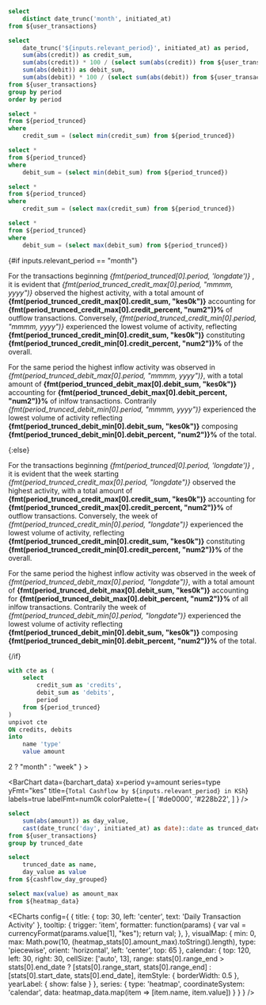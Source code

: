 ```sql distinct_months
select
    distinct date_trunc('month', initiated_at)
from ${user_transactions}
```


```sql period_trunced
select
    date_trunc('${inputs.relevant_period}', initiated_at) as period,
    sum(abs(credit)) as credit_sum,
    sum(abs(credit)) * 100 / (select sum(abs(credit)) from ${user_transactions}) as credit_percent,
    sum(abs(debit)) as debit_sum,
    sum(abs(debit)) * 100 / (select sum(abs(debit)) from ${user_transactions}) as debit_percent
from ${user_transactions}
group by period
order by period
```

```sql period_trunced_credit_min
select *
from ${period_trunced}
where
    credit_sum = (select min(credit_sum) from ${period_trunced})
```
```sql period_trunced_debit_min
select *
from ${period_trunced}
where
    debit_sum = (select min(debit_sum) from ${period_trunced})
```
```sql period_trunced_credit_max
select *
from ${period_trunced}
where
    credit_sum = (select max(credit_sum) from ${period_trunced})
```
```sql period_trunced_debit_max
select *
from ${period_trunced}
where
    debit_sum = (select max(debit_sum) from ${period_trunced})
```

{#if inputs.relevant_period == "month"}

For the transactions beginning _{fmt(period_trunced[0].period, 'longdate')}_
, it is evident that _{fmt(period_trunced_credit_max[0].period, "mmmm, yyyy")}_ observed
the highest activity, with a total amount of **{fmt(period_trunced_credit_max[0].credit_sum, "kes0k")}** accounting
for **{fmt(period_trunced_credit_max[0].credit_percent, "num2")}%** of outflow transactions. Conversely,
_{fmt(period_trunced_credit_min[0].period, "mmmm, yyyy")}_ experienced the lowest volume of activity,
reflecting **{fmt(period_trunced_credit_min[0].credit_sum, "kes0k")}** constituting
**{fmt(period_trunced_credit_min[0].credit_percent, "num2")}%** of the overall.


For the same period the highest inflow activity was observed in _{fmt(period_trunced_debit_max[0].period, "mmmm, yyyy")}_,
with a total amount of **{fmt(period_trunced_debit_max[0].debit_sum, "kes0k")}**
accounting for **{fmt(period_trunced_debit_max[0].debit_percent, "num2")}%** of
inlfow transactions. Contrarily _{fmt(period_trunced_debit_min[0].period, "mmmm, yyyy")}_ experienced the lowest
volume of activity reflecting **{fmt(period_trunced_debit_min[0].debit_sum, "kes0k")}** composing
**{fmt(period_trunced_debit_min[0].debit_percent, "num2")}%** of the total.

{:else}

For the transactions beginning _{fmt(period_trunced[0].period, 'longdate')}_
, it is evident that the week starting _{fmt(period_trunced_credit_max[0].period, "longdate")}_ observed
the highest activity, with a total amount of **{fmt(period_trunced_credit_max[0].credit_sum, "kes0k")}** accounting
for **{fmt(period_trunced_credit_max[0].credit_percent, "num2")}%** of outflow transactions. Conversely, the week of
_{fmt(period_trunced_credit_min[0].period, "longdate")}_ experienced the lowest volume of activity,
reflecting **{fmt(period_trunced_credit_min[0].credit_sum, "kes0k")}** constituting
**{fmt(period_trunced_credit_min[0].credit_percent, "num2")}%** of the overall.


For the same period the highest inflow activity was observed in the week of _{fmt(period_trunced_debit_max[0].period, "longdate")}_,
with a total amount of **{fmt(period_trunced_debit_max[0].debit_sum, "kes0k")}**
accounting for **{fmt(period_trunced_debit_max[0].debit_percent, "num2")}%** of all
inlfow transactions. Contrarily the week of _{fmt(period_trunced_debit_min[0].period, "longdate")}_ experienced the lowest
volume of activity reflecting **{fmt(period_trunced_debit_min[0].debit_sum, "kes0k")}** composing
**{fmt(period_trunced_debit_min[0].debit_percent, "num2")}%** of the total.

{/if}


```sql barchart_data
with cte as (
    select
        credit_sum as 'credits',
        debit_sum as 'debits',
        period
    from ${period_trunced}
)
unpivot cte
ON credits, debits
into
    name 'type'
    value amount

```

<Dropdown name=relevant_period defaultValue={ distinct_months.length > 2 ? "month" : "week" } >
    <DropdownOption value="month" valueLabel="Monthly"/>
    <DropdownOption value="week" valueLabel="Weekly" />
</Dropdown>


<BarChart
    data={barchart_data}
    x=period
    y=amount
    series=type
    yFmt="kes"
    title={`Total Cashflow by ${inputs.relevant_period} in KSh`}
    labels=true
    labelFmt=num0k
    colorPalette={
        [
        '#de0000',
        '#228b22',
        ]
    }
/>


```sql cashflow_day_grouped
select
    sum(abs(amount)) as day_value,
    cast(date_trunc('day', initiated_at) as date)::date as trunced_date
from ${user_transactions}
group by trunced_date
```

```sql heatmap_data
select
    trunced_date as name,
    day_value as value
from ${cashflow_day_grouped}
```

```sql heatmap_stats
select max(value) as amount_max
from ${heatmap_data}
```


<ECharts config={
{
  title: {
    top: 30,
    left: 'center',
    text: 'Daily Transaction Activity'
  },
  tooltip: {
    trigger: 'item',
    formatter: function(params) {
        var val = currencyFormat(params.value[1], "kes");
        return val;
    },
  },
  visualMap: {
    min: 0,
    max: Math.pow(10, (heatmap_stats[0].amount_max).toString().length),
    type: 'piecewise',
    orient: 'horizontal',
    left: 'center',
    top: 65
  },
  calendar: {
    top: 120,
    left: 30,
    right: 30,
    cellSize: ['auto', 13],
    range: stats[0].range_end > stats[0].end_date ? [stats[0].range_start, stats[0].range_end] : [stats[0].start_date, stats[0].end_date],
    itemStyle: {
      borderWidth: 0.5
    },
    yearLabel: { show: false }
  },
  series: {
    type: 'heatmap',
    coordinateSystem: 'calendar',
    data: heatmap_data.map(item => [item.name, item.value])
  }
}
}
/>
